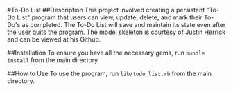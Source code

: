 #To-Do List
##Description
This project involved creating a persistent "To-Do List" program that users can view, update, delete, and mark their To-Do's as completed. The To-Do List will save and maintain its state even after the user quits the program. The model skeleton is courtesy of Justin Herrick and can be viewed at <a ref="https://github.com/tiy-austin-ror-may2015/model-skeleton"> his Github</a>.

##Installation
To ensure you have all the necessary gems, run `bundle install` from the main directory.

##How to Use
To use the program, run `lib/todo_list.rb` from the main directory.
